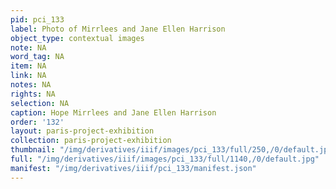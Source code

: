 ```yaml
---
pid: pci_133
label: Photo of Mirrlees and Jane Ellen Harrison
object_type: contextual images
note: NA
word_tag: NA
item: NA
link: NA
notes: NA
rights: NA
selection: NA
caption: Hope Mirrlees and Jane Ellen Harrison
order: '132'
layout: paris-project-exhibition
collection: paris-project-exhibition
thumbnail: "/img/derivatives/iiif/images/pci_133/full/250,/0/default.jpg"
full: "/img/derivatives/iiif/images/pci_133/full/1140,/0/default.jpg"
manifest: "/img/derivatives/iiif/pci_133/manifest.json"
---
```

